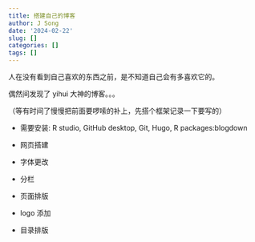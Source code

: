 ```yaml
---
title: 搭建自己的博客
author: J Song
date: '2024-02-22'
slug: []
categories: []
tags: []
---
```


人在没有看到自己喜欢的东西之前，是不知道自己会有多喜欢它的。

偶然间发现了 yihui 大神的博客。。。

（等有时间了慢慢把前面要啰嗦的补上，先搭个框架记录一下要写的）

- 需要安装: R studio, GitHub desktop, Git, Hugo, R packages:blogdown

- 网页搭建

- 字体更改

- 分栏

- 页面排版

- logo 添加

- 目录排版
